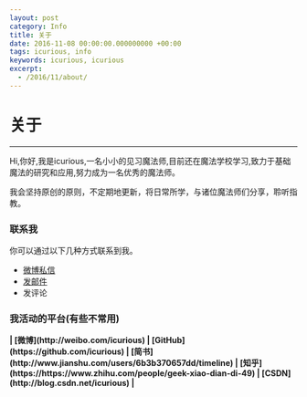```yaml
---
layout: post
category: Info
title: 关于
date: 2016-11-08 00:00:00.000000000 +00:00
tags: icurious, info
keywords: icurious, icurious
excerpt: 
  - /2016/11/about/
---
```

# 关于

******
Hi,你好,我是icurious,一名小小的见习魔法师,目前还在魔法学校学习,致力于基础魔法的研究和应用,努力成为一名优秀的魔法师。

我会坚持原创的原则，不定期地更新，将日常所学，与诸位魔法师们分享，聆听指教。

### 联系我

你可以通过以下几种方式联系到我。

* [微博私信](http://weibo.com/icurious)
* [发邮件](mailto:nihaoworld@outlook.com)
* 发评论

### 我活动的平台(有些不常用)

<strong>
| [微博](http://weibo.com/icurious)
| [GitHub](https://github.com/icurious)
| [简书](http://www.jianshu.com/users/6b3b370657dd/timeline)
| [知乎](https://https://www.zhihu.com/people/geek-xiao-dian-di-49)
| [CSDN](http://blog.csdn.net/icurious)
| 
</strong>


